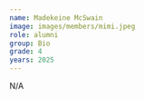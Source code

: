 ```yaml
---
name: Madekeine McSwain
image: images/members/mimi.jpeg
role: alumni
group: Bio
grade: 4
years: 2025
---
```


N/A
